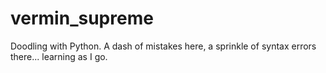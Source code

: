 # vermin_supreme
Doodling with Python. A dash of mistakes here, a sprinkle of syntax errors there... learning as I go.

